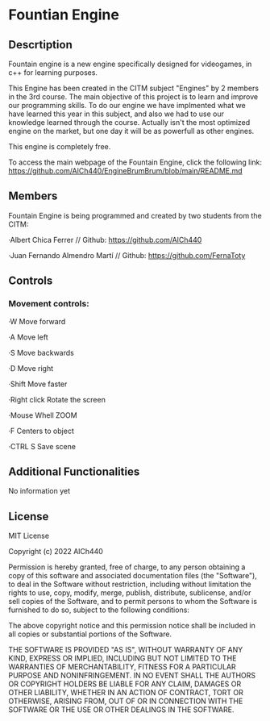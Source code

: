 # Fountian Engine
## Descrtiption
Fountain engine is a new engine specifically designed for videogames, in c++ for learning purposes.

This Engine has been created in the CITM subject "Engines" by 2 members in the 3rd course. The main objective of this project is to learn and improve our programming skills. To do our engine we have implmented what we have learned this year in this subject, and also we had to use our knowledge learned through the course. Actually isn't the most optimized engine on the market, but one day it will be as powerfull as other engines.

This engine is completely free.

To access the main webpage of the Fountain Engine, click the following link: https://github.com/AlCh440/EngineBrumBrum/blob/main/README.md
## Members
Fountain Engine is being programmed and created by two students from the CITM:

·Albert Chica Ferrer // Github: https://github.com/AlCh440

·Juan Fernando Almendro Martí // Github: https://github.com/FernaToty
## Controls

### Movement controls:

·W Move forward

·A Move left

·S Move backwards

·D Move right

·Shift Move faster

·Right click Rotate the screen

·Mouse Whell ZOOM

·F Centers to object

·CTRL S Save scene

## Additional Functionalities

No information yet

## License

MIT License

Copyright (c) 2022 AlCh440

Permission is hereby granted, free of charge, to any person obtaining a copy
of this software and associated documentation files (the "Software"), to deal
in the Software without restriction, including without limitation the rights
to use, copy, modify, merge, publish, distribute, sublicense, and/or sell
copies of the Software, and to permit persons to whom the Software is
furnished to do so, subject to the following conditions:

The above copyright notice and this permission notice shall be included in all
copies or substantial portions of the Software.

THE SOFTWARE IS PROVIDED "AS IS", WITHOUT WARRANTY OF ANY KIND, EXPRESS OR
IMPLIED, INCLUDING BUT NOT LIMITED TO THE WARRANTIES OF MERCHANTABILITY,
FITNESS FOR A PARTICULAR PURPOSE AND NONINFRINGEMENT. IN NO EVENT SHALL THE
AUTHORS OR COPYRIGHT HOLDERS BE LIABLE FOR ANY CLAIM, DAMAGES OR OTHER
LIABILITY, WHETHER IN AN ACTION OF CONTRACT, TORT OR OTHERWISE, ARISING FROM,
OUT OF OR IN CONNECTION WITH THE SOFTWARE OR THE USE OR OTHER DEALINGS IN THE
SOFTWARE.
